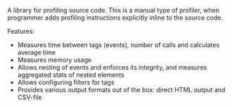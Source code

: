 A library for profiling source code. This is a manual type of profiler, when programmer adds profiling instructions explicitly inline to the source code.

Features:

 * Measures time between tags (events), number of calls and calculates average time
 * Measures memory usage
 * Allows nesting of events and enforces its integrity, and measures aggregated stats of nested elements
 * Allows configuring filters for tags
 * Provides various output formats out of the box: direct HTML output and CSV-file
